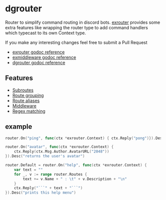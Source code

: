 # dgrouter

Router to simplify command routing in discord bots.
[exrouter](https://github.com/Necroforger/dgrouter/tree/master/exrouter) provides some extra features like wrapping the router type to add command handlers which typecast to its own Context type.

If you make any interesting changes feel free to submit a Pull Request

- [exrouter godoc reference](https://godoc.org/github.com/Necroforger/dgrouter/exrouter)
- [exmiddleware godoc reference](https://godoc.org/github.com/Necroforger/dgrouter/exmiddleware)
- [dgrouter godoc reference](https://godoc.org/github.com/Necroforger/dgrouter)

## Features

- [Subroutes](https://github.com/Necroforger/dgrouter/blob/master/examples/subrouters/subrouters.go#L28)
- [Route grouping](https://github.com/Necroforger/dgrouter/blob/master/examples/middleware/middleware.go#L69)
- [Route aliases](https://github.com/Necroforger/dgrouter/blob/master/examples/soundboard/soundboard.go#L97)
- [Middleware](https://github.com/Necroforger/dgrouter/blob/master/examples/middleware/middleware.go#L38)
- [Regex matching](https://github.com/Necroforger/dgrouter/blob/master/examples/pingpong/pingpong.go#L39)

## example
```go 
router.On("ping", func(ctx *exrouter.Context) { ctx.Reply("pong")}).Desc("responds with pong")

router.On("avatar", func(ctx *exrouter.Context) {
	ctx.Reply(ctx.Msg.Author.AvatarURL("2048"))
}).Desc("returns the user's avatar")

router.Default = router.On("help", func(ctx *exrouter.Context) {
	var text = ""
	for _, v := range router.Routes {
		text += v.Name + " : \t" + v.Description + "\n"
	}
	ctx.Reply("```" + text + "```")
}).Desc("prints this help menu")
```
